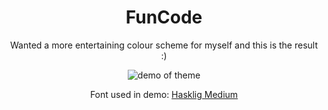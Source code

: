 <h1 align="center">FunCode</h1>
<p align="center">Wanted a more entertaining colour scheme for myself and this is the result :)</p>
<p align="center">
<img src="assets/funcode_demo.webp" alt="demo of theme"/>
</p>
<p align="center">Font used in demo: <a href="https://github.com/i-tu/Hasklig">Hasklig Medium</a></p>
